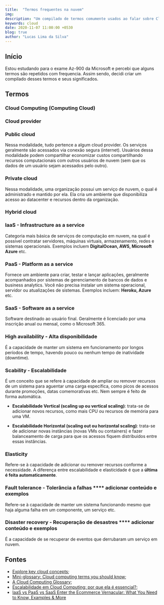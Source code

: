 ```yaml
---
title:  "Termos frequentes na nuvem"
img: 
description: "Um compilado de termos comumente usados ao falar sobre Cloud Computing"
keywords: cloud
date: 2020-11-07 11:00:00 +0530
blog: true
author: "Lucas Lima da Silva"
---
```


## Início
Estou estudando para o exame Az-900 da Microsoft e percebi que alguns termos são repetidos com frequencia. Assim sendo, decidi criar um compilado desses termos e seus significados.

## Termos

### Cloud Computing (Computing Cloud)

### Cloud provider

### Public cloud
Nessa modalidade, tudo pertence a algum cloud provider. Os serviços geralmente são acessados via conexão segura (internet). Usuários dessa modalidade podem compartilhar economizar custos compartilhando recursos computacionais com outros usuários de nuvem (sem que os dados de um usuário sejam acessados pelo outro).

### Private cloud
Nessa modalidade, uma organização possui um serviço de nuvem, o qual é administrado e mantido por ela. Ela cria um ambiente que disponibiliza acesso ao datacenter e recursos dentro da organização.

### Hybrid cloud


### IaaS - Infrastructure as a service
Categoria mais básica de serviços de computação em nuvem, na qual é possível contratar servidores, máquinas virtuais, armazenamento, redes e sistemas operacionais. Exemplos incluem **DigitalOcean, AWS, Microsoft Azure** etc.

### PaaS - Platform as a service
Fornece um ambiente para criar, testar e lançar aplicações, geralmente acompanhados por sistemas de gerenciamento de bancos de dados e business analytics. Você não precisa instalar um sistema operacional, servidor ou atualizações de sistemas. Exemplos incluem: **Heroku, Azure** etc.

### SaaS - Software as a service
Software destinado ao usuário final. Geralmente é licenciado por uma inscrição anual ou mensal, como o Microsoft 365.

### High availability - Alta disponibilidade
É a capacidade de manter um sistema em funcionamento por longos períodos de tempo, havendo pouco ou nenhum tempo de inatividade (downtime).

### Scability - Escalabilidade
É um conceito que se refere à capacidade de ampliar ou remover recursos de um sistema para aguentar uma carga específica, como picos de acessos durante promoções, datas comemorativas etc. Nem sempre é feito de forma automática.

* **Escalabilidade Vertical (scaling up ou vertical scaling)**: trata-se de adicionar novos recursos, como mais CPU ou recursos de memória para uma VM.

* **Escalabilidade Horizontal (scaling out ou horizontal scaling)**: trata-se de adicionar novas instâncias (novas VMs ou containers) e fazer balanceamento de carga para que os acessos fiquem distribuidos entre essas instâncias.

### Elasticity
Refere-se à capacidade de adicionar ou remover recursos conforme a necessidade. A diferença entre escalabilidade e elasticidade é que a **última é feita automaticamente**.

### Fault tolerance - Tolerância a falhas **** adicionar conteúdo e exemplos
Refere-se à capacidade de manter um sistema funcionando mesmo que haja alguma falha em um componente, um serviço etc. 

### Disaster recovery - Recuperação de desastres **** adicionar conteúdo e exemplos
É a capacidade de se recuperar de eventos que derrubaram um serviço em nuvem. 

## Fontes
* [Explore key cloud concepts](https://docs.microsoft.com/en-us/learn/modules/discuss-why-cloud-services/4-explore-key-cloud-concepts);
* [Mini-glossary: Cloud computing terms you should know](https://www.techrepublic.com/blog/the-enterprise-cloud/mini-glossary-cloud-computing-terms-you-should-know/);
* [A Cloud Computing Glossary](https://www.cloudwatchhub.eu/cloud-computing-glossary-0);
* [Escalabilidade em Cloud Computing: por que ela é essencial?](https://www.fwc.com.br/blog/escalabilidade-em-cloud-computing-por-que-ela-e-essencial/);
* [IaaS vs PaaS vs SaaS Enter the Ecommerce Vernacular: What You Need to Know, Examples & More](https://www.bigcommerce.com/blog/saas-vs-paas-vs-iaas/#the-three-types-of-cloud-computing-service-models-explained)
